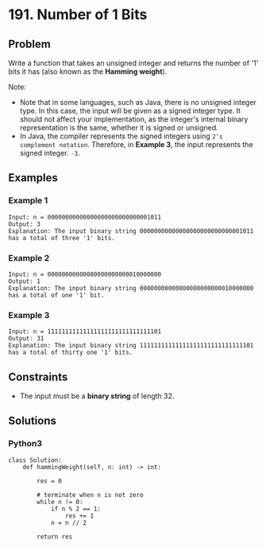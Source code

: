 # 191. Number of 1 Bits

## Problem

Write a function that takes an unsigned integer and returns the number of '1' bits it has (also known as the **Hamming weight**).

Note:

  * Note that in some languages, such as Java, there is no unsigned integer type. In this case, the input will be given as a signed integer type. It should not affect your implementation, as the integer's internal binary representation is the same, whether it is signed or unsigned.
  * In Java, the compiler represents the signed integers using `2's complement notation`. Therefore, in **Example 3**, the input represents the signed integer. `-3`.

## Examples

### Example 1

```
Input: n = 00000000000000000000000000001011
Output: 3
Explanation: The input binary string 00000000000000000000000000001011 has a total of three '1' bits.
```

### Example 2

```
Input: n = 00000000000000000000000010000000
Output: 1
Explanation: The input binary string 00000000000000000000000010000000 has a total of one '1' bit.
```

### Example 3

```
Input: n = 11111111111111111111111111111101
Output: 31
Explanation: The input binary string 11111111111111111111111111111101 has a total of thirty one '1' bits.
```

## Constraints

* The input must be a **binary string** of length 32.

## Solutions

### Python3

```
class Solution:
    def hammingWeight(self, n: int) -> int:
        
        res = 0
        
        # terminate when n is not zero
        while n != 0:
            if n % 2 == 1:
                res += 1
            n = n // 2
        
        return res
```
